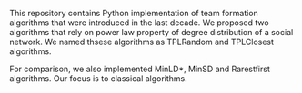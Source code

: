 This repository contains Python implementation of team formation algorithms that were introduced in the last decade.
We proposed two algorithms that rely on power law property of degree distribution of a social network. 
We named thsese algorithms as TPLRandom and TPLClosest algorithms.

For comparison, we also implemented MinLD*, MinSD and Rarestfirst algorithms.
Our focus is to classical algorithms.
